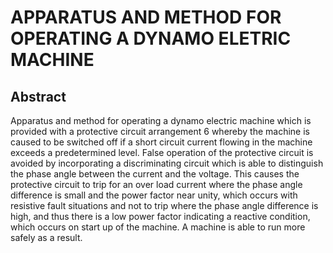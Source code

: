 # APPARATUS AND METHOD FOR OPERATING A DYNAMO ELETRIC MACHINE

## Abstract
Apparatus and method for operating a dynamo electric machine which is provided with a protective circuit arrangement 6 whereby the machine is caused to be switched off if a short circuit current flowing in the machine exceeds a predetermined level. False operation of the protective circuit is avoided by incorporating a discriminating circuit which is able to distinguish the phase angle between the current and the voltage. This causes the protective circuit to trip for an over load current where the phase angle difference is small and the power factor near unity, which occurs with resistive fault situations and not to trip where the phase angle difference is high, and thus there is a low power factor indicating a reactive condition, which occurs on start up of the machine. A machine is able to run more safely as a result.